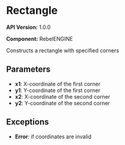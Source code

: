 # Rectangle

**API Version:** 1.0.0

**Component:** RebelENGINE

Constructs a rectangle with specified corners

## Parameters

- **x1**: X-coordinate of the first corner
- **y1**: Y-coordinate of the first corner
- **x2**: X-coordinate of the second corner
- **y2**: Y-coordinate of the second corner

## Exceptions

- **Error**: if coordinates are invalid

